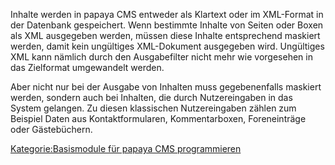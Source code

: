 
Inhalte werden in papaya CMS entweder als Klartext oder im XML-Format in der Datenbank gespeichert. Wenn bestimmte Inhalte von Seiten oder Boxen als XML ausgegeben werden, müssen diese Inhalte entsprechend maskiert werden, damit kein ungültiges XML-Dokument ausgegeben wird. Ungültiges XML kann nämlich durch den Ausgabefilter nicht mehr wie vorgesehen in das Zielformat umgewandelt werden.

Aber nicht nur bei der Ausgabe von Inhalten muss gegebenenfalls maskiert werden, sondern auch bei Inhalten, die durch Nutzereingaben in das System gelangen. Zu diesen klassischen Nutzereingaben zählen zum Beispiel Daten aus Kontaktformularen, Kommentarboxen, Foreneinträge oder Gästebüchern.

[Kategorie:Basismodule für papaya CMS programmieren](../export_de/Kategorie:Basismodule_fuer_papaya_CMS_programmieren.md)
